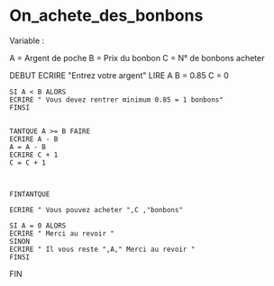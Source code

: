 # On_achete_des_bonbons
Variable :

A = Argent de poche
B = Prix du bonbon
C = N° de bonbons acheter

DEBUT
 ECRIRE "Entrez votre argent"
    LIRE A
    B = 0.85
    C = 0


    SI A < B ALORS
    ECRIRE " Vous devez rentrer minimum 0.85 = 1 bonbons"
    FINSI
 
    
    TANTQUE A >= B FAIRE
    ECRIRE A - B
    A = A - B
    ECRIRE C + 1
    C = C + 1
    
    

    FINTANTQUE
    
    ECRIRE " Vous pouvez acheter ",C ,"bonbons"
    
    SI A = 0 ALORS
    ECRIRE " Merci au revoir "
    SINON    
    ECRIRE " Il vous reste ",A," Merci au revoir "
    FINSI

FIN


